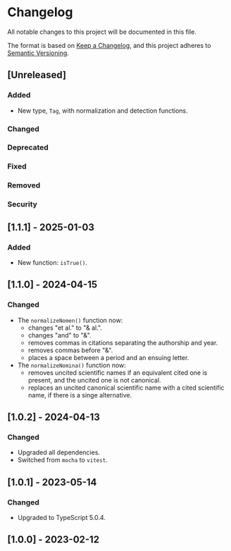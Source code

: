 # Changelog

All notable changes to this project will be documented in this file.

The format is based on [Keep a Changelog](https://keepachangelog.com/en/1.0.0/),
and this project adheres to [Semantic Versioning](https://semver.org/spec/v2.0.0.html).

## [Unreleased]

### Added

-   New type, `Tag`, with normalization and detection functions.

### Changed

### Deprecated

### Fixed

### Removed

### Security

## [1.1.1] - 2025-01-03

### Added

-   New function: `isTrue()`.

## [1.1.0] - 2024-04-15

### Changed

-   The `normalizeNomen()` function now:
    -   changes "et al." to "& al.".
    -   changes "and" to "&".
    -   removes commas in citations separating the authorship and year.
    -   removes commas before "&".
    -   places a space between a period and an ensuing letter.
-   The `normalizeNomina()` function now:
    -   removes uncited scientific names if an equivalent cited one is present, and the uncited one is not canonical.
    -   replaces an uncited canonical scientific name with a cited scientific name, if there is a singe alternative.

## [1.0.2] - 2024-04-13

### Changed

-   Upgraded all dependencies.
-   Switched from `mocha` to `vitest`.

## [1.0.1] - 2023-05-14

### Changed

-   Upgraded to TypeScript 5.0.4.

## [1.0.0] - 2023-02-12
